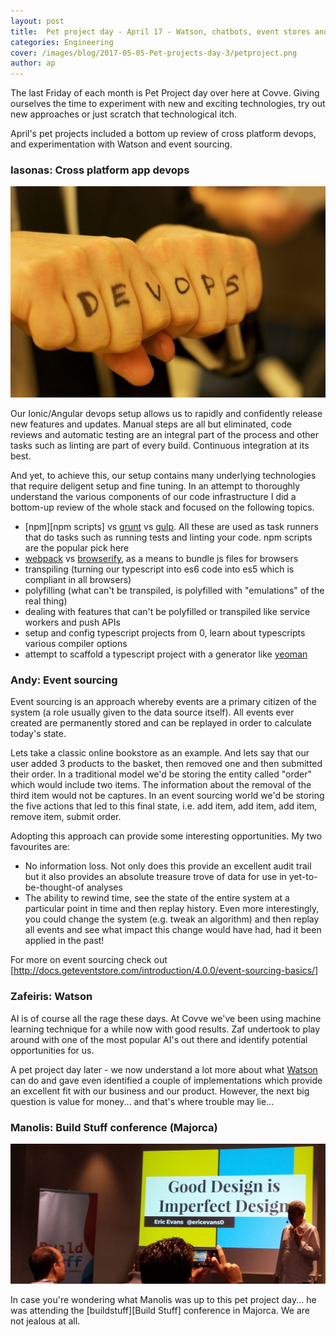 ```yaml
---
layout: post
title:  Pet project day - April 17 - Watson, chatbots, event stores and cross platform dev ops
categories: Engineering
cover: /images/blog/2017-05-05-Pet-projects-day-3/petproject.png
author: ap
---
```

The last Friday of each month is Pet Project day over here at Covve. Giving ourselves the time to experiment with new and exciting technologies, try out new approaches or just scratch that technological itch.

April's pet projects included a bottom up review of cross platform devops, and experimentation with Watson and event sourcing.
<!--more-->

### Iasonas: Cross platform app devops

![DevOps](/images/blog/2017-05-05-Pet-projects-day-3/devops.jpg)

Our Ionic/Angular devops setup allows us to rapidly and confidently release new features and updates. Manual steps are all but eliminated, code reviews and automatic testing are an integral part of the process and other tasks such as linting are part of every build. Continuous integration at its best.


And yet, to achieve this, our setup contains many underlying technologies that require deligent setup and fine tuning. In an attempt to 
thoroughly understand the various components of our code infrastructure I did a bottom-up review of the whole stack and focused on the following topics.
- [npm][npm scripts] vs [grunt][grunt] vs [gulp][gulp]. All these are used as task runners that do tasks such as running tests and linting your code. npm scripts are the popular pick here
- [webpack][webpack] vs [browserify][browserify], as a means to bundle js files for browsers
- transpiling (turning our typescript into es6 code into es5 which is compliant in all browsers)
- polyfilling (what can't be transpiled, is polyfilled with "emulations" of the real thing)
- dealing with features that can't be polyfilled or transpiled like service workers and push APIs
- setup and config typescript projects from 0, learn about typescripts various compiler options
- attempt to scaffold a typescript project with a generator like [yeoman][yeoman]

### Andy: Event sourcing

Event sourcing is an approach whereby events are a primary citizen of the system (a role usually given to the data source itself). All events ever created are permanently stored and can be replayed in order to calculate today's state.

Lets take a classic online bookstore as an example. And lets say that our user added 3 products to the basket, then removed one and then submitted their order. In a traditional model we'd be storing the entity called "order" which would include two items. The information about the removal of the third item would not be captures. In an event sourcing world we'd be storing the five actions that led to this final state, i.e. add item, add item, add item, remove item, submit order.

Adopting this approach can provide some interesting opportunities. My two favourites are:
- No information loss. Not only does this provide an excellent audit trail but it also provides an absolute treasure trove of data for use in yet-to-be-thought-of analyses
- The ability to rewind time, see the state of the entire system at a particular point in time and then replay history. Even more interestingly, you could change the system (e.g. tweak an algorithm) and then replay all events and see what impact this change would have had, had it been applied in the past!

For more on event sourcing check out [http://docs.geteventstore.com/introduction/4.0.0/event-sourcing-basics/]

### Zafeiris: Watson

AI is of course all the rage these days. At Covve we've been using machine learning technique for a while now with good results. Zaf undertook to play around with one of the most popular AI's out there and identify potential opportunities for us.

A pet project day later - we now understand a lot more about what [Watson] can do and gave even identified a couple of implementations which provide an excellent fit with our business and our product. However, the next big question is value for money... and that's where trouble may lie...

### Manolis: Build Stuff conference (Majorca)

![BuildStuff](/images/blog/2017-05-05-Pet-projects-day-3/buildstuff.jpg)

In case you're wondering what Manolis was up to this pet project day... he was attending the [buildstuff][Build Stuff] conference in Majorca. We are not jealous at all.

[Watson]: https://www.ibm.com/watson/
[http://docs.geteventstore.com/introduction/4.0.0/event-sourcing-basics/]: http://docs.geteventstore.com/introduction/4.0.0/event-sourcing-basics/
[npm]: https://docs.npmjs.com/misc/scripts
[buildstuff]: http://buildstuff.lt/summer/
[grunt]: https://gruntjs.com/
[gulp]: http://gulpjs.com/
[webpack]: https://webpack.github.io/
[browserify]: http://browserify.org/
[yeoman]: http://yeoman.io/